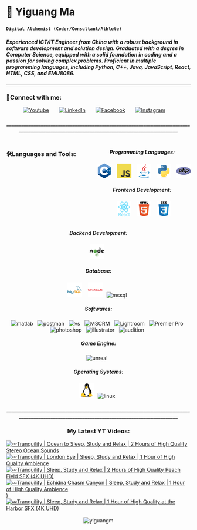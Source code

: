 <h1 align="left">🐉 Yiguang Ma</h1>

**``Digital Alchemist (Coder/Consultant/Athlete)``**

<h5 align="left">Experienced ICT/IT Engineer from China with a robust background in software development and solution design. Graduated with a degree in Computer Science, equipped with a solid foundation in coding and a passion for solving complex problems. Proficient in multiple programming languages, including Python, C++, Java, JavaScript, React, HTML, CSS, and EMU8086. </h5>

____________________________________________________________________________________________________________________________________________

<!-- Social icons section -->
<h3 align="left">🔗Connect with me:</h3>
<p align="center">
  <a href="https://youtube.com/@tran-quili-ty?feature=shared"><img width="32px" alt="Youtube" title="Youtube" src="https://raw.githubusercontent.com/rahuldkjain/github-profile-readme-generator/master/src/images/icons/Social/youtube.svg"/></a>
  &#8287;&#8287;&#8287;&#8287;&#8287;
  <a href="https://www.linkedin.com/in/yiguang-ma/"><img width="32px" alt="LinkedIn" title="LinkedIn" src="https://raw.githubusercontent.com/rahuldkjain/github-profile-readme-generator/master/src/images/icons/Social/linked-in-alt.svg"/></a>
  &#8287;&#8287;&#8287;&#8287;&#8287;
  <a href="https://www.facebook.com/YiguangM/"><img width="32px" alt="Facebook" title="LinkedIn" src="https://raw.githubusercontent.com/rahuldkjain/github-profile-readme-generator/master/src/images/icons/Social/facebook.svg"/></a>
  &#8287;&#8287;&#8287;&#8287;&#8287;
  <a href="https://www.instagram.com/yiguangma/"><img width="32px" alt="Instagram" title="Instagram" src="https://raw.githubusercontent.com/rahuldkjain/github-profile-readme-generator/master/src/images/icons/Social/instagram.svg"></a>
  &#8287;&#8287;&#8287;&#8287;&#8287;
</p>
<h5 align="center">____________________________________________________________________________________________________________________________________________</h5>

<div style="display: flex; justify-content: space-between; align-items: flex-start;">
  <div style="margin-right: 20px;">
    <h3 align="left">🛠️Languages and Tools:</h3>
  </div>
  <div>
    <h5 align="center">Programming Languages:</h5>
    <p align="center">
      <!-- C++ -->
      <img src="https://raw.githubusercontent.com/devicons/devicon/master/icons/cplusplus/cplusplus-original.svg" alt="cplusplus" width="40" height="40" style="margin-left: 10px;"/>
      <!-- Javascript -->
      <img src="https://raw.githubusercontent.com/devicons/devicon/master/icons/javascript/javascript-original.svg" alt="javascript" width="40" height="40" style="margin-left: 10px;"/>
      <!-- Java -->
      <img src="https://raw.githubusercontent.com/devicons/devicon/master/icons/java/java-original.svg" alt="java" width="40" height="40" style="margin-left: 10px;"/>
      <!-- Python -->
      <img src="https://raw.githubusercontent.com/devicons/devicon/master/icons/python/python-original.svg" alt="python" width="40" height="40" style="margin-left: 10px;"/>
      <!-- PHP -->
      <img src="https://raw.githubusercontent.com/devicons/devicon/master/icons/php/php-original.svg" alt="php" width="40" height="40" style="margin-left: 10px;"/>
    </p>
    <h5 align="center">Frontend Development:</h5>
    <p align="center">
      <!-- React -->
      <img src="https://raw.githubusercontent.com/devicons/devicon/master/icons/react/react-original-wordmark.svg" alt="react" width="40" height="40" style="margin-left: 10px;"/>
      <!-- HTML -->
      <img src="https://raw.githubusercontent.com/devicons/devicon/master/icons/html5/html5-original-wordmark.svg" alt="html5" width="40" height="40" style="margin-left: 10px;"/>
      <!-- CSS -->
      <img src="https://raw.githubusercontent.com/devicons/devicon/master/icons/css3/css3-original-wordmark.svg" alt="css3" width="40" height="40" style="margin-left: 10px;"/>
    </p>
  </div>
</div>

<h5 align="center">Backend Development:</h5>
<p align="center">
  <!-- Node JS -->
  <img src="https://raw.githubusercontent.com/devicons/devicon/master/icons/nodejs/nodejs-original-wordmark.svg" alt="nodejs" width="40" height="40"/>&#8287;&#8287
</p>
<h5 align="center">Database: </h5>
<p align="center">
<!-- MYSQL -->
  <img src="https://raw.githubusercontent.com/devicons/devicon/master/icons/mysql/mysql-original-wordmark.svg" alt="mysql" width="40" height="40"/> &#8287;&#8287
<!-- Oracle -->
  <img src="https://raw.githubusercontent.com/devicons/devicon/master/icons/oracle/oracle-original.svg" alt="oracle" width="40" height="40"/>&#8287;&#8287
<!-- MS SQL Server -->
  <img src="https://www.svgrepo.com/show/303229/microsoft-sql-server-logo.svg" alt="mssql" width="40" height="40"/>&#8287;&#8287
</p>
<h5 align="center">Softwares: </h5>
<p align="center">
<!-- Matlab -->
  <img src="https://upload.wikimedia.org/wikipedia/commons/2/21/Matlab_Logo.png" alt="matlab" width="40" height="40"/>&#8287;&#8287
<!-- Postman -->
  <img src="https://www.vectorlogo.zone/logos/getpostman/getpostman-icon.svg" alt="postman" width="40" height="40"/>&#8287;&#8287
<!--VS--> 
  <img src="https://icons.iconarchive.com/icons/dakirby309/simply-styled/256/Microsoft-Visual-Studio-icon.png" alt="vs" width="40" height="40"/>&#8287;&#8287
<!--MSCRM-->
  <img src="https://camo.githubusercontent.com/5ab594dca2739f97b1bfc5446cc557d9a6b02a84e9311b77670ddb130c0e1141/68747470733a2f2f662e636c6f75642e6769746875622e636f6d2f6173736574732f353635343934332f313330353530372f62376332316365322d333139382d313165332d393161342d6635383434336634623963322e706e67" alt="MSCRM" width="40" height="40"/>&#8287;&#8287
  <!-- Lightroom -->
  <img src="https://upload.wikimedia.org/wikipedia/commons/thumb/b/b6/Adobe_Photoshop_Lightroom_CC_logo.svg/512px-Adobe_Photoshop_Lightroom_CC_logo.svg.png" alt="Lightroom" width="40" height="40"/>&#8287;&#8287
<!-- Premier Pro -->
  <img src="https://upload.wikimedia.org/wikipedia/commons/thumb/4/40/Adobe_Premiere_Pro_CC_icon.svg/512px-Adobe_Premiere_Pro_CC_icon.svg.png" alt="Premier Pro" width="40" height="40"/>&#8287;&#8287
<!-- PS -->
  <img src="https://upload.wikimedia.org/wikipedia/commons/thumb/a/af/Adobe_Photoshop_CC_icon.svg/512px-Adobe_Photoshop_CC_icon.svg.png" alt="photoshop" width="40" height="40"/>&#8287;&#8287
<!-- Illustrator -->
  <img src="https://www.vectorlogo.zone/logos/adobe_illustrator/adobe_illustrator-icon.svg" alt="illustrator" width="40" height="40"/>&#8287;&#8287
<!--Audition-->
  <img src="https://upload.wikimedia.org/wikipedia/commons/thumb/0/0e/Adobe_Audition_CC_icon_%282020%29.svg/1024px-Adobe_Audition_CC_icon_%282020%29.svg.png" alt="audition" width="40" height="40"/>&#8287;&#8287
</p>

<h5 align="center">Game Engine: </h5>
<p align="center"> 
  <!-- Unreal Engine -->
  <img src="https://raw.githubusercontent.com/kenangundogan/fontisto/036b7eca71aab1bef8e6a0518f7329f13ed62f6b/icons/svg/brand/unreal-engine.svg" alt="unreal" width="40" height="40"/>&#8287;&#8287
</p>

<h5 align="center">Operating Systems: </h5>
<p align="center"> 
  <!-- Linux -->
  <img src="https://raw.githubusercontent.com/devicons/devicon/master/icons/linux/linux-original.svg" alt="linux" width="40" height="40"/>&#8287;&#8287
  <!--Windows-->
  <img src="https://www.shareicon.net/data/128x128/2015/08/10/82776_windows_4096x4096.png" alt="linux" width="40" height="40"/>&#8287;&#8287
</p>
<h5 align="center">____________________________________________________________________________________________________________________________________________</h5>


<h3 align="center">My Latest YT Videos:</h3>

<!-- BEGIN YOUTUBE-CARDS -->
[![💤Tranquility | Ocean to Sleep, Study and Relax | 2 Hours of High Quality Stereo Ocean Sounds](
https://ytcards.demolab.com/?id=2NXbB-0CtYQ&title=%F0%9F%92%AA+Tranquility+|+Ocean+to+Sleep,+Study+and+Relax+|+2+Hours+of+High+Quality+Stereo+Ocean+Sounds&lang=en&timestamp=1622937600&background_color=%230d1117&title_color=%23ffffff&stats_color=%23dedede&max_title_lines=1&width=250&border_radius=5&duration=7207 "💤 Tranquility | Ocean to Sleep, Study and Relax | 2 Hours of High Quality Stereo Ocean Sounds")](https://www.youtube.com/watch?v=2NXbB-0CtYQ)
[![💤Tranquility | London Eye | Sleep, Study and Relax | 1 Hour of High Quality Ambience](https://ytcards.demolab.com/?id=5KkbbHOUdqg&title=💤Tranquility+|+London+Eye+|+Sleep,+Study+and+Relax+|+1+Hour+of+High+Quality+Ambience&lang=en&timestamp=1627612800&background_color=%230d1117&title_color=%23ffffff&stats_color=%23dedede&max_title_lines=1&width=250&border_radius=5&duration=3600 "💤Tranquility | London Eye | Sleep, Study and Relax | 1 Hour of High Quality Ambience")](https://www.youtube.com/watch?v=5KkbbHOUdqg)
[![💤Tranquility | Sleep, Study and Relax | 2 Hours of High Quality Peach Field SFX (4K UHD)]( https://ytcards.demolab.com/?id=NlzTSp18G3A&title=%F0%9F%92%BETranquility+|+Sleep,+Study+and+Relax+|+2+Hours+of+High+Quality+Peach+Field+SFX+%284K+UHD%29&lang=en&timestamp=1626566400&background_color=%230d1117&title_color=%23ffffff&stats_color=%23dedede&max_title_lines=1&width=250&border_radius=5&duration=7200 "💤Tranquility | Sleep, Study and Relax | 2 Hours of High Quality Peach Field SFX (4K UHD)")](https://youtu.be/NlzTSp18G3A?feature=shared)
[![💤Tranquility | Echidna Chasm Canyon | Sleep, Study and Relax | 1 Hour of High Quality Ambience](https://ytcards.demolab.com/?id=VQDPo8F_8uQ&title=%F0%9F%92%AATranquility+|+Echidna+Chasm+Canyon+|+Sleep,+Study+and+Relax+|+1+Hour+of+High+Quality+Ambience&lang=en&timestamp=1627094400&background_color=%230d1117&title_color=%23ffffff&stats_color=%23dedede&max_title_lines=1&width=250&border_radius=5&duration=3499 "💤Tranquility | Echidna Chasm Canyon | Sleep, Study and Relax | 1 Hour of High Quality Ambience"))](https://youtu.be/VQDPo8F_8uQ?feature=shared)
[![💤Tranquility | Sleep, Study and Relax | 1 Hour of High Quality at the Harbor SFX (4K UHD)](https://ytcards.demolab.com/?id=tSSBnnpstQY&title=%F0%9F%92%9CTranquility+|+Sleep,+Study+and+Relax+|+1+Hour+of+High+Quality+at+the+Harbor+SFX+(4K+UHD)&lang=en&timestamp=1626652800&background_color=%230d1117&title_color=%23ffffff&stats_color=%23dedede&max_title_lines=1&width=250&border_radius=5&duration=3600 "💤Tranquility | Sleep, Study and Relax | 1 Hour of High Quality at the Harbor SFX (4K UHD)")](https://youtu.be/tSSBnnpstQY?feature=shared)


<!--  -->



<!-- END YOUTUBE-CARDS -->
  
   
  

<p align="Center"><img align="center" src="https://github-readme-stats.vercel.app/api/top-langs?username=yiguangm&show_icons=true&locale=en&layout=compact" alt="yiguangm" /></p>

